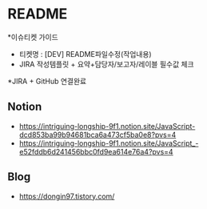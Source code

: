 # README 

*이슈티켓 가이드
- 티켓명 : [DEV] README파일수정(작업내용)
- JIRA 작성템플릿 + 요약+담당자/보고자/레이블 필수값 체크


*JIRA + GitHub 연결완료

## Notion 
- https://intriguing-longship-9f1.notion.site/JavaScript-dcd853ba99b94681bca6a473cf5ba0e8?pvs=4
- https://intriguing-longship-9f1.notion.site/JavaScript_-e52fddb6d241456bbc0fd9ea614e76a4?pvs=4


## Blog
- https://dongin97.tistory.com/